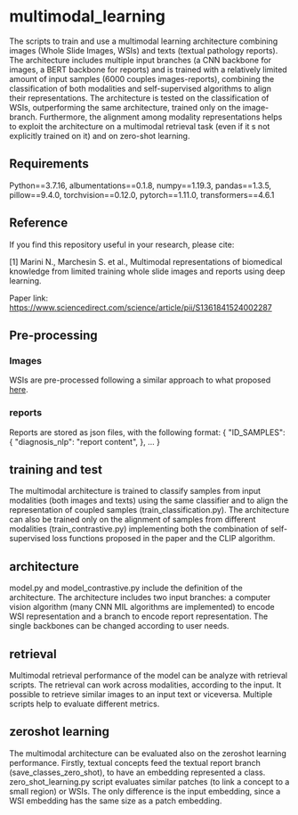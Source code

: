 # multimodal_learning

The scripts to train and use a multimodal learning architecture combining images (Whole Slide Images, WSIs) and texts (textual pathology reports). The architecture includes multiple input branches (a CNN backbone for images, a BERT backbone for reports) and is trained with a relatively limited amount of input samples (6000 couples images-reports), combining the classification of both modalities and self-supervised algorithms to align their representations. The architecture is tested on the classification of WSIs, outperforming the same architecture, trained only on the image-branch. Furthermore, the alignment among modality representations helps to exploit the architecture on a multimodal retrieval task (even if it s not explicitly trained on it) and on zero-shot learning.

## Requirements
Python==3.7.16, albumentations==0.1.8, numpy==1.19.3, pandas==1.3.5, pillow==9.4.0, torchvision==0.12.0, pytorch==1.11.0, transformers==4.6.1

## Reference
If you find this repository useful in your research, please cite:

[1] Marini N., Marchesin S. et al., Multimodal representations of biomedical knowledge from limited training whole slide images and reports using deep learning.

Paper link: https://www.sciencedirect.com/science/article/pii/S1361841524002287

## Pre-processing
### Images
WSIs are pre-processed following a similar approach to what proposed [here](https://github.com/ilmaro8/wsi_analysis).

### reports
Reports are stored as json files, with the following format:
{
    "ID_SAMPLES": {
        "diagnosis_nlp": "report content",
    },
    ...
}

## training and test
The multimodal architecture is trained to classify samples from input modalities (both images and texts) using the same classifier and to align the representation of coupled samples (train_classification.py). The architecture can also be trained only on the alignment of samples from different modalities (train_contrastive.py) implementing both the combination of self-supervised loss functions proposed in the paper and the CLIP algorithm.

## architecture
model.py and model_contrastive.py include the definition of the architecture. The architecture includes two input branches: a computer vision algorithm (many CNN MIL algorithms are implemented) to encode WSI representation and a branch to encode report representation. The single backbones can be changed according to user needs.

## retrieval
Multimodal retrieval performance of the model can be analyze with retrieval scripts. The retrieval can work across modalities, according to the input. It possible to retrieve similar images to an input text or viceversa. Multiple scripts help to evaluate different metrics.

## zeroshot learning
The multimodal architecture can be evaluated also on the zeroshot learning performance. Firstly, textual concepts feed the textual report branch (save_classes_zero_shot), to have an embedding represented a class. zero_shot_learning.py script evaluates similar patches (to link a concept to a small region) or WSIs. The only difference is the input embedding, since a WSI embedding has the same size as a patch embedding.
